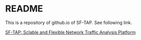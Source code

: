 # README

This is a repository of github.io of SF-TAP. See following link.

[SF-TAP: Sclable and Flexible Network Traffic Analysis Platform](http://sf-tap.github.io/ "SF-TAP")
